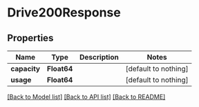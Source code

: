 # Drive200Response


## Properties
Name | Type | Description | Notes
------------ | ------------- | ------------- | -------------
**capacity** | **Float64** |  | [default to nothing]
**usage** | **Float64** |  | [default to nothing]


[[Back to Model list]](../README.md#models) [[Back to API list]](../README.md#api-endpoints) [[Back to README]](../README.md)


